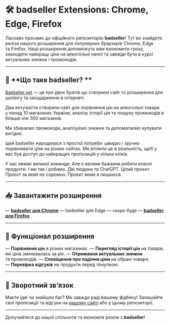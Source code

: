 # 🛠️ **badseller Extensions: Chrome, Edge, Firefox**
Ласкаво просимо до офіційного репозиторію **badseller**! Тут ви знайдете релізи нашого розширення для популярних браузерів Chrome, Edge та Firefox. Наші розширення допоможуть вам економити гроші, знаходити найкращі ціни на алкогольні напої та завжди бути в курсі актуальних знижок і промокодів.

---

## 🔗 **Що таке badseller? **
[Badseller.net](https://badseller.net) — це про двох братів що створили сайт то розширення для шопінгу та заощадження в інтернеті.

Два ентузіасти створили сайт для порівняння цін на алкогольні товари у понад 10 магазинах України, аналізу історії цін та пошуку промокодів в більше ніж 300 магазинів. 

Ми збираємо промокоди, аналізуємо знижки та допомагаємо купувати вигідно.

Ідея badseller народилася з простої потреби: швидко і зручно порівнювати ціни на різних сайтах. Ми втілили це в реальність, щоб у вас був доступ до найкращих пропозицій у кілька кліків.

У нас немає великої команди. Але є велике бажання робити класні продукти. І ми так і робимо. Дві людини та ChatGPT. Цілий проєкт. Проєкт за який не соромно. Проєкт яким я пишаюся.

---

## 📥 **Завантажити розширення**

— **[badseller для Chrome](https://chromewebstore.google.com/detail/badseller-%D0%BF%D0%BE%D1%80%D1%96%D0%B2%D0%BD%D1%8F%D0%BD%D0%BD%D1%8F-%D1%86%D1%96%D0%BD/jdlbodgahckfmggafjccgjikcapegdao)**
— badseller для Edge — скоро буде
— **[badseller для Firefox](https://addons.mozilla.org/ru/firefox/addon/badseller/)**

---

## 🚀 **Функціонал розширення**
— **Порівняння цін** в різних магазинах.
— **Перегляд історії цін** на товари, які ціна змінювалась за рік.
— **Отримання актуальних знижок** та промокодів.
— **Сповіщення про падіння ціни** на обрані товари.
— **Перевірка відгуків** на продукти перед покупкою.

---

## 💬 **Зворотний зв’язок**
Маєте ідеї чи знайшли баг? Ми завжди раді вашому фідбеку!
Залишайте свої пропозиції та відгуки на [нашому сайті](https://badseller.net) або у цьому репозиторії.

---

Долучайтеся до нашої спільноти та економте разом з **badseller**!
